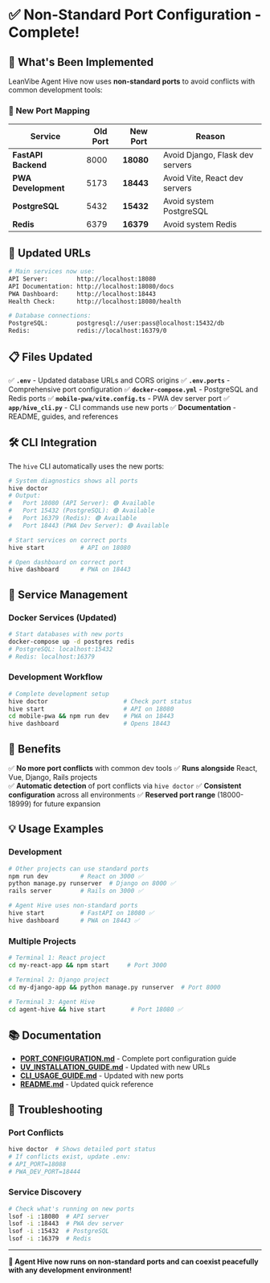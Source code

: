 # ✅ **Non-Standard Port Configuration - Complete!**

## 🎯 **What's Been Implemented**

LeanVibe Agent Hive now uses **non-standard ports** to avoid conflicts with common development tools:

### **🔌 New Port Mapping**

| Service | Old Port | New Port | Reason |
|---------|----------|----------|---------|
| **FastAPI Backend** | 8000 | **18080** | Avoid Django, Flask dev servers |
| **PWA Development** | 5173 | **18443** | Avoid Vite, React dev servers |
| **PostgreSQL** | 5432 | **15432** | Avoid system PostgreSQL |
| **Redis** | 6379 | **16379** | Avoid system Redis |

## 🚀 **Updated URLs**

```bash
# Main services now use:
API Server:        http://localhost:18080
API Documentation: http://localhost:18080/docs
PWA Dashboard:     http://localhost:18443
Health Check:      http://localhost:18080/health

# Database connections:
PostgreSQL:        postgresql://user:pass@localhost:15432/db
Redis:             redis://localhost:16379/0
```

## 📋 **Files Updated**

✅ **`.env`** - Updated database URLs and CORS origins
✅ **`.env.ports`** - Comprehensive port configuration
✅ **`docker-compose.yml`** - PostgreSQL and Redis ports
✅ **`mobile-pwa/vite.config.ts`** - PWA dev server port
✅ **`app/hive_cli.py`** - CLI commands use new ports
✅ **Documentation** - README, guides, and references

## 🛠️ **CLI Integration**

The `hive` CLI automatically uses the new ports:

```bash
# System diagnostics shows all ports
hive doctor
# Output:
#   Port 18080 (API Server): 🟢 Available
#   Port 15432 (PostgreSQL): 🟢 Available  
#   Port 16379 (Redis): 🟢 Available
#   Port 18443 (PWA Dev Server): 🟢 Available

# Start services on correct ports
hive start          # API on 18080

# Open dashboard on correct port  
hive dashboard      # PWA on 18443
```

## 🔧 **Service Management**

### **Docker Services (Updated)**
```bash
# Start databases with new ports
docker-compose up -d postgres redis
# PostgreSQL: localhost:15432
# Redis: localhost:16379
```

### **Development Workflow**
```bash
# Complete development setup
hive doctor                     # Check port status
hive start                      # API on 18080
cd mobile-pwa && npm run dev    # PWA on 18443
hive dashboard                  # Opens 18443
```

## 🎯 **Benefits**

✅ **No more port conflicts** with common dev tools
✅ **Runs alongside** React, Vue, Django, Rails projects  
✅ **Automatic detection** of port conflicts via `hive doctor`
✅ **Consistent configuration** across all environments
✅ **Reserved port range** (18000-18999) for future expansion

## 💡 **Usage Examples**

### **Development**
```bash
# Other projects can use standard ports
npm run dev         # React on 3000 ✅
python manage.py runserver  # Django on 8000 ✅
rails server        # Rails on 3000 ✅

# Agent Hive uses non-standard ports  
hive start          # FastAPI on 18080 ✅
hive dashboard      # PWA on 18443 ✅
```

### **Multiple Projects**
```bash
# Terminal 1: React project
cd my-react-app && npm start     # Port 3000

# Terminal 2: Django project  
cd my-django-app && python manage.py runserver  # Port 8000

# Terminal 3: Agent Hive
cd agent-hive && hive start       # Port 18080 ✅
```

## 📚 **Documentation**

- **[PORT_CONFIGURATION.md](PORT_CONFIGURATION.md)** - Complete port configuration guide
- **[UV_INSTALLATION_GUIDE.md](UV_INSTALLATION_GUIDE.md)** - Updated with new URLs
- **[CLI_USAGE_GUIDE.md](CLI_USAGE_GUIDE.md)** - Updated with new ports
- **[README.md](README.md)** - Updated quick reference

## 🚨 **Troubleshooting**

### **Port Conflicts**
```bash
hive doctor  # Shows detailed port status
# If conflicts exist, update .env:
# API_PORT=18088
# PWA_DEV_PORT=18444
```

### **Service Discovery**
```bash
# Check what's running on new ports
lsof -i :18080  # API server
lsof -i :18443  # PWA dev server
lsof -i :15432  # PostgreSQL
lsof -i :16379  # Redis
```

---

**🎉 Agent Hive now runs on non-standard ports and can coexist peacefully with any development environment!**